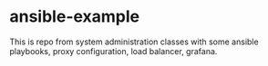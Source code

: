 # ansible-example

This is repo from system administration classes with some ansible playbooks, proxy configuration, load balancer, grafana.
